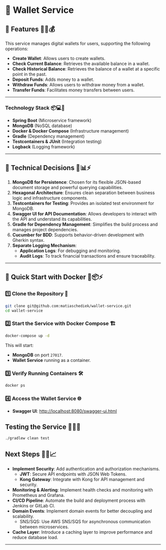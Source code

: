 # 🚀 Wallet Service

## 📌 Features 🎉🎯💰
This service manages digital wallets for users, supporting the following operations:

- **Create Wallet**: Allows users to create wallets.
- **Check Current Balance**: Retrieves the available balance in a wallet.
- **Check Historical Balance**: Retrieves the balance of a wallet at a specific point in the past.
- **Deposit Funds**: Adds money to a wallet.
- **Withdraw Funds**: Allows users to withdraw money from a wallet.
- **Transfer Funds**: Facilitates money transfers between users.

---

### **Technology Stack** 📦💻🚀
- **Spring Boot** (Microservice framework)
- **MongoDB** (NoSQL database)
- **Docker & Docker Compose** (Infrastructure management)
- **Gradle** (Dependency management)
- **Testcontainers & JUnit** (Integration testing)
- **Logback** (Logging framework)

---

## 🎯 Technical Decisions 🧠📊⚡
1. **MongoDB for Persistence**: Chosen for its flexible JSON-based document storage and powerful querying capabilities.
2. **Hexagonal Architecture**: Ensures clean separation between business logic and infrastructure components.
3. **Testcontainers for Testing**: Provides an isolated test environment for MongoDB.
4. **Swagger UI for API Documentation**: Allows developers to interact with the API and understand its capabilities.
5. **Gradle for Dependency Management**: Simplifies the build process and manages project dependencies.
6. **Cucumber for BDD**: Supports behavior-driven development with Gherkin syntax.
7. **Separate Logging Mechanism**:
   - **Application Logs**: For debugging and monitoring.
   - **Audit Logs**: To track financial transactions and ensure traceability.

---

## 🚀 Quick Start with Docker 🐳📦⚡

### 1️⃣ Clone the Repository 🏁
```bash
git clone git@github.com:matiaschediek/wallet-service.git
cd wallet-service
```

### 2️⃣ Start the Service with Docker Compose 🏗️
```bash
docker-compose up -d
```
This will start:
- **MongoDB** on port `27017`.
- **Wallet Service** running as a container.

### 3️⃣ Verify Running Containers 🛠️
```bash
docker ps
```

### 4️⃣ Access the Wallet Service 🌐
- **Swagger UI**: [http://localhost:8080/swagger-ui.html](http://localhost:8080/swagger-ui.html)

## Testing the Service 🧪🔬🚀

```bash
./gradlew clean test
```

## Next Steps 🚀🔜📈
- **Implement Security**: Add authentication and authorization mechanisms.
  - **JWT**: Secure API endpoints with JSON Web Tokens.
  - **Kong Gateway**: Integrate with Kong for API management and security.
- **Monitoring & Alerting**: Implement health checks and monitoring with Prometheus and Grafana.
- **CI/CD Pipeline**: Automate the build and deployment process with Jenkins or GitLab CI.
- **Domain Events**: Implement domain events for better decoupling and scalability.
  - SNS/SQS: Use AWS SNS/SQS for asynchronous communication between microservices.
- **Cache Layer**: Introduce a caching layer to improve performance and reduce database load.

---
